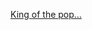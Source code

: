 ---
layout: post
wordpress_id: 711
wordpress_url: http://noesbueno.com/archives/711
date: '2010-07-09 13:00:24 -0500'
date_gmt: '2010-07-09 18:00:24 -0500'
body: |
  <p><a href="http://www.terrysdiary.com/post/788640869">King of the pop...</a></p>
---